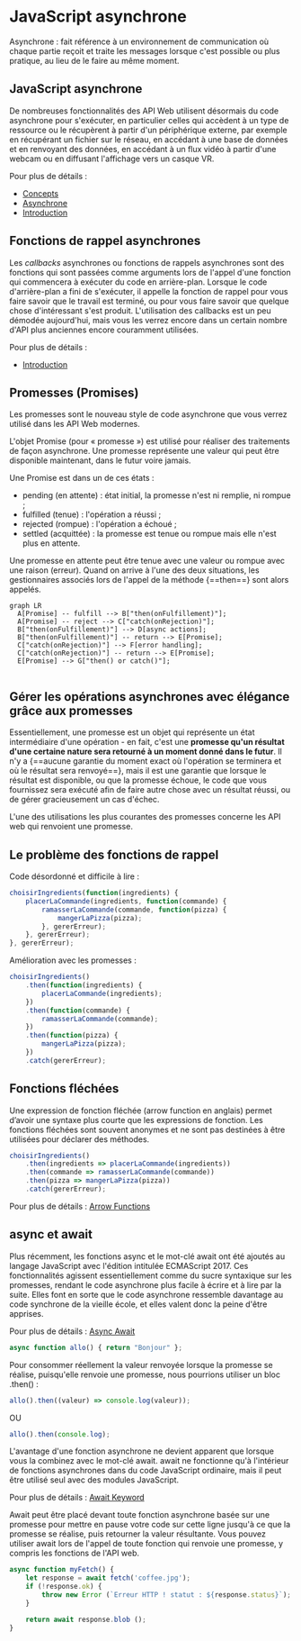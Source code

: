 # JavaScript asynchrone  

Asynchrone : fait référence à un environnement de communication où chaque partie reçoit et traite les messages lorsque c'est possible ou plus pratique, au lieu de le faire au même moment.  

## JavaScript asynchrone
De nombreuses fonctionnalités des API Web utilisent désormais du code asynchrone pour s'exécuter, en particulier celles qui accèdent à un type de ressource ou le récupèrent à partir d'un périphérique externe, par exemple en récupérant un fichier sur le réseau, en accédant à une base de données et en renvoyant des données, en accédant à un flux vidéo à partir d'une webcam ou en diffusant l'affichage vers un casque VR.  

Pour plus de détails :  

- [Concepts](https://developer.mozilla.org/fr/docs/Learn/JavaScript/Asynchronous/Concepts)  
- [Asynchrone](https://developer.mozilla.org/fr/docs/Learn/JavaScript/Asynchronous)  
- [Introduction](https://developer.mozilla.org/fr/docs/Learn/JavaScript/Asynchronous/Introducing)  

## Fonctions de rappel asynchrones  

Les _callbacks_ asynchrones ou fonctions de rappels asynchrones sont des fonctions qui sont passées comme arguments lors de l'appel d'une fonction qui commencera à exécuter du code en arrière-plan. Lorsque le code d'arrière-plan a fini de s'exécuter, il appelle la fonction de rappel pour vous faire savoir que le travail est terminé, ou pour vous faire savoir que quelque chose d'intéressant s'est produit. L'utilisation des callbacks est un peu démodée aujourd'hui, mais vous les verrez encore dans un certain nombre d'API plus anciennes encore couramment utilisées.  

Pour plus de détails :  

- [Introduction](https://developer.mozilla.org/fr/docs/Learn/JavaScript/Asynchronous/Introducing)  

## Promesses (Promises)  

Les promesses sont le nouveau style de code asynchrone que vous verrez utilisé dans les API Web modernes.  

L'objet Promise (pour « promesse ») est utilisé pour réaliser des traitements de façon asynchrone. Une promesse représente une valeur qui peut être disponible maintenant, dans le futur voire jamais.  

Une Promise est dans un de ces états :   

- pending (en attente) : état initial, la promesse n'est ni remplie, ni rompue ;  
- fulfilled (tenue) : l'opération a réussi ;  
- rejected (rompue) : l'opération a échoué ;  
- settled (acquittée) : la promesse est tenue ou rompue mais elle n'est plus en attente.  

Une promesse en attente peut être tenue avec une valeur ou rompue avec une raison (erreur). Quand on arrive à l'une des deux situations, les gestionnaires associés lors de l'appel de la méthode {==then==} sont alors appelés.


``` mermaid
graph LR
  A[Promise] -- fulfill --> B["then(onFulfillement)"];
  A[Promise] -- reject --> C["catch(onRejection)"];
  B["then(onFulfillement)"] --> D[async actions];
  B["then(onFulfillement)"] -- return --> E[Promise];
  C["catch(onRejection)"] --> F[error handling];
  C["catch(onRejection)"] -- return --> E[Promise];
  E[Promise] --> G["then() or catch()"];
 
```

## Gérer les opérations asynchrones avec élégance grâce aux promesses  

Essentiellement, une promesse est un objet qui représente un état intermédiaire d'une opération - en fait, c'est une __promesse qu'un résultat d'une certaine nature sera retourné à un moment donné dans le futur__. Il n'y a {==aucune garantie du moment exact où l'opération se terminera et où le résultat sera renvoyé==}, mais il est une garantie que lorsque le résultat est disponible, ou que la promesse échoue, le code que vous fournissez sera exécuté afin de faire autre chose avec un résultat réussi, ou de gérer gracieusement un cas d'échec.  

L'une des utilisations les plus courantes des promesses concerne les API web qui renvoient une promesse.  

## Le problème des fonctions de rappel  

Code désordonné et difficile à lire :  

``` ts title="callback.ts"
choisirIngredients(function(ingredients) {
    placerLaCommande(ingredients, function(commande) {
        ramasserLaCommande(commande, function(pizza) {
            mangerLaPizza(pizza);
        }, gererErreur);
    }, gererErreur);
}, gererErreur);
```
 
Amélioration avec les promesses :  


``` ts title="promise.ts"
choisirIngredients()
    .then(function(ingredients) {
        placerLaCommande(ingredients);
    })
    .then(function(commande) {
        ramasserLaCommande(commande);
    })
    .then(function(pizza) {
        mangerLaPizza(pizza);
    })
    .catch(gererErreur);
```

## Fonctions fléchées  

Une expression de fonction fléchée (arrow function en anglais) permet d’avoir une syntaxe plus courte que les expressions de fonction. Les fonctions fléchées sont souvent anonymes et ne sont pas destinées à être utilisées pour déclarer des méthodes.  

``` ts title="promise_arrow.ts"
choisirIngredients()
    .then(ingredients => placerLaCommande(ingredients))
    .then(commande => ramasserLaCommande(commande))
    .then(pizza => mangerLaPizza(pizza))
    .catch(gererErreur);
```

Pour plus de détails : [Arrow Functions](https://developer.mozilla.org/fr/docs/Web/JavaScript/Reference/Functions/Arrow_functions)  

## async et await  

Plus récemment, les fonctions async et le mot-clé await ont été ajoutés au langage JavaScript avec l'édition intitulée ECMAScript 2017. Ces fonctionnalités agissent essentiellement comme du sucre syntaxique sur les promesses, rendant le code asynchrone plus facile à écrire et à lire par la suite. Elles font en sorte que le code asynchrone ressemble davantage au code synchrone de la vieille école, et elles valent donc la peine d'être apprises.  


Pour plus de détails : [Async Await](https://developer.mozilla.org/fr/docs/Learn/JavaScript/Asynchronous/Async_await)   


``` ts title="async.ts"
async function allo() { return "Bonjour" };
```

Pour consommer réellement la valeur renvoyée lorsque la promesse se réalise, puisqu'elle renvoie une promesse, nous pourrions utiliser un bloc .then() :  

``` ts title="async.ts"
allo().then((valeur) => console.log(valeur));
```

OU

``` ts title="async.ts"
allo().then(console.log);
```

L'avantage d'une fonction asynchrone ne devient apparent que lorsque vous la combinez avec le mot-clé await. await ne fonctionne qu'à l'intérieur de fonctions asynchrones dans du code JavaScript ordinaire, mais il peut être utilisé seul avec des modules JavaScript.  



Pour plus de détails : [Await Keyword](https://developer.mozilla.org/fr/docs/Learn/JavaScript/Asynchronous/Async_await#the_await_keyword)  

Await peut être placé devant toute fonction asynchrone basée sur une promesse pour mettre en pause votre code sur cette ligne jusqu'à ce que la promesse se réalise, puis retourner la valeur résultante. Vous pouvez utiliser await lors de l'appel de toute fonction qui renvoie une promesse, y compris les fonctions de l'API web.  


``` ts title="await.ts"
async function myFetch() {
    let response = await fetch('coffee.jpg');
    if (!response.ok) {
        throw new Error (`Erreur HTTP ! statut : ${response.status}`);
    }

    return await response.blob ();
}
```   

